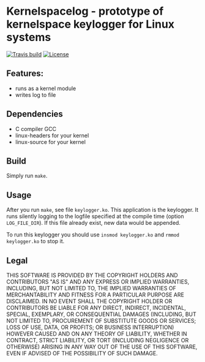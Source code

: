 # Kernelspacelog - prototype of kernelspace keylogger for Linux systems

[![Travis build][travis-badge]][travis-page]
[![License][license-badge]][license-page]

## Features:
 - runs as a kernel module
 - writes log to file

## Dependencies
 - C compiler GCC
 - linux-headers for your kernel
 - linux-source for your kernel

## Build

Simply run `make`.

## Usage

After you run `make`, see file `keylogger.ko`. This
application is the keylogger. It runs silently logging to
the logfile specified at the compile time (option
`LOG_FILE_DIR`). If this file already exist, new data would
be appended.

To run this keylogger you should use `insmod keylogger.ko`
and `rmmod keylogger.ko` to stop it.

## Legal

THIS SOFTWARE IS PROVIDED BY THE COPYRIGHT HOLDERS AND
CONTRIBUTORS "AS IS" AND ANY EXPRESS OR IMPLIED WARRANTIES,
INCLUDING, BUT NOT LIMITED TO, THE IMPLIED WARRANTIES OF
MERCHANTABILITY AND FITNESS FOR A PARTICULAR PURPOSE ARE
DISCLAIMED. IN NO EVENT SHALL THE COPYRIGHT HOLDER OR
CONTRIBUTORS BE LIABLE FOR ANY DIRECT, INDIRECT,
INCIDENTAL, SPECIAL, EXEMPLARY, OR CONSEQUENTIAL DAMAGES
(INCLUDING, BUT NOT LIMITED TO, PROCUREMENT OF SUBSTITUTE
GOODS OR SERVICES; LOSS OF USE, DATA, OR PROFITS; OR
BUSINESS INTERRUPTION) HOWEVER CAUSED AND ON ANY THEORY OF
LIABILITY, WHETHER IN CONTRACT, STRICT LIABILITY, OR TORT
(INCLUDING NEGLIGENCE OR OTHERWISE) ARISING IN ANY WAY OUT
OF THE USE OF THIS SOFTWARE, EVEN IF ADVISED OF THE
POSSIBILITY OF SUCH DAMAGE.

[travis-page]: https://travis-ci.org/hummelchen/kernelspacelog
[travis-badge]: https://travis-ci.org/hummelchen/kernelspacelog.png
[license-page]: LICENSE
[license-badge]: http://img.shields.io/badge/License-MIT-brightgreen.png
